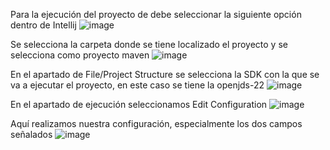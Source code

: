 Para la ejecución del proyecto de debe seleccionar la siguiente opción dentro de Intellij
![image](https://github.com/user-attachments/assets/9aca57c3-a305-445a-b3c8-32d13a7dc5d8)

Se selecciona la carpeta donde se tiene localizado el proyecto y se selecciona como proyecto maven
![image](https://github.com/user-attachments/assets/4311a6c5-5797-408c-ab42-09d6a2e272fe)

En el apartado de File/Project Structure se selecciona la SDK con la que se va a ejecutar el proyecto, en este caso se tiene la openjds-22
![image](https://github.com/user-attachments/assets/1d0445ed-9ed5-4a2f-853f-16679bbeaf1a)

En el apartado de ejecución seleccionamos Edit Configuration
![image](https://github.com/user-attachments/assets/85ee4148-da28-495e-a7d1-3f68d53d70ad)

Aquí realizamos nuestra configuración, especialmente los dos campos señalados
![image](https://github.com/user-attachments/assets/c85fefbe-bc1b-4fc7-944c-bf9952444e1b)
